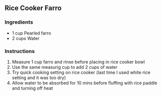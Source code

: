 ## Rice Cooker Farro

### Ingredients
- 1 cup Pearled farro
- 2 cups Water

### Instructions
1. Measure 1 cup farro and rinse before placing in rice cooker bowl
2. Use the same measurig cup to add 2 cups of water
3. Try quick cooking setting on rice cooker (last time I used white rice setting and it was too dry)
4. Allow water to be absorbed for 10 mins before fluffing with rice paddle and turning off heat
